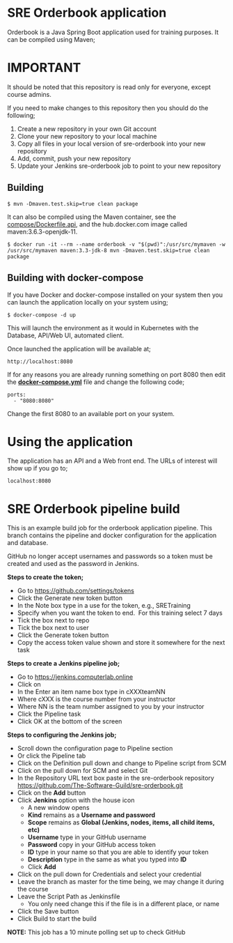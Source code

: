 # SRE Orderbook application

Orderbook is a Java Spring Boot application used for training purposes.  It can be compiled using Maven;

# IMPORTANT

It should be noted that this repository is read only for everyone, except course admins.

If you need to make changes to this repository then you should do the following;

1. Create a new repository in your own Git account
2. Clone your new repository to your local machine
3. Copy all files in your local version of sre-orderbook into your new repository
4. Add, commit, push your new repository
5. Update your Jenkins sre-orderbook job to point to your new repository


## Building

```
$ mvn -Dmaven.test.skip=true clean package
```

It can also be compiled using the Maven container, see the [compose/Dockerfile.api](compose/Dockerfile.api), and the hub.docker.com image called maven:3.6.3-openjdk-11.

```
$ docker run -it --rm --name orderbook -v "$(pwd)":/usr/src/mymaven -w /usr/src/mymaven maven:3.3-jdk-8 mvn -Dmaven.test.skip=true clean package
```

## Building with docker-compose

If you have Docker and docker-compose installed on your system then you can launch the application locally on your system using;

```
$ docker-compose -d up
```

This will launch the environment as it would in Kubernetes with the Database, API/Web UI, automated client.

Once launched the application will be available at;

```
http://localhost:8080
```

If for any reasons you are already running something on port 8080 then edit the [**docker-compose.yml**](docker-compose.yml) file and change the following code;

```
ports:
  - "8080:8080"
```

Change the first 8080 to an available port on your system.

# Using the application

The application has an API and a Web front end.  The URLs of interest will show up if you go to;

```
localhost:8080
```

# SRE Orderbook pipeline build

This is an example build job for the orderbook application pipeline.  This branch contains the pipeline and docker configuration for the application and database.

GitHub no longer accept usernames and passwords so a token must be created and used as the password in Jenkins.

**Steps to create the token;**
* Go to https://github.com/settings/tokens
* Click the Generate new token button
* In the Note box type in a use for the token, e.g., SRETraining
* Specify when you want the token to end.  For this training select 7 days
* Tick the box next to repo
* Tick the box next to user
* Click the Generate token button
* Copy the access token value shown and store it somewhere for the next task

**Steps to create a Jenkins pipeline job;**
* Go to https://jenkins.computerlab.online
* Click on
* In the Enter an item name box type in cXXXteamNN
* Where cXXX is the course number from your instructor
* Where NN is the team number assigned to you by your instructor
* Click the Pipeline task
* Click OK at the bottom of the screen

**Steps to configuring the Jenkins job;**
* Scroll down the configuration page to Pipeline section
* Or click the Pipeline tab
* Click on the Definition pull down and change to Pipeline script from SCM
* Click on the pull down for SCM and select Git
* In the Repository URL text box paste in the sre-orderbook repository
https://github.com/The-Software-Guild/sre-orderbook.git
* Click on the **Add** button
* Click  **Jenkins** option with the house icon
  * A new window opens
  * **Kind** remains as a **Username and password**
  * **Scope** remains as **Global (Jenkins, nodes, items, all child items, etc)**
  * **Username** type in your GitHub username
  * **Password** copy in your GitHub access token
  * **ID** type in your name so that you are able to identify your token
  * **Description** type in the same as what you typed into **ID**
  * Click **Add**
* Click on the pull down for Credentials and select your credential
* Leave the branch as master for the time being, we may change it during the course
* Leave the Script Path as Jenkinsfile
  - You only need change this if the file is in a different place, or name
* Click the Save button
* Click Build to start the build

**NOTE:** This job has a 10 minute polling set up to check GitHub
